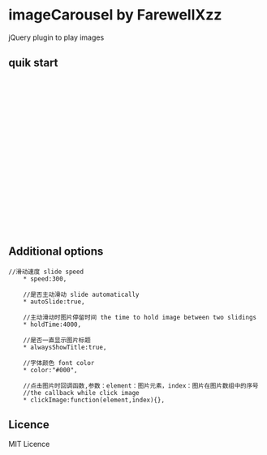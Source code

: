# imageCarousel by FarewellXzz
jQuery plugin to play images

## quik start
<!DOCTYPE html>
<html >
<head>
	<meta charset="UTF-8">
    <title>imageCarousel demo</title>
    <link rel="stylesheet" type="text/css" href="imageCarousel.css" />
    <script type="text/javascript" src="jquery-1.11.3.min.js"></script>
	<script type="text/javascript" src="imageCarousel.js"></script>
</head>

<body>
  <div id="imageBox" style="height:300px;width:350px;"></div>
  <script type="text/javascript">  
	   var images = [{title:"Tulips",path:'images/Tulips.jpg'},{title:"Jellyfish",path:'images/Jellyfish.jpg'},{title:"Koala",path:'images/Koala.jpg'},{title:"Desert",path:'images/Desert.jpg'}];
     
	   $("#imageBox").imageCarousel(images,{
			autoSlide:true,
			alwaysShowTitle:true,
			clickImage:function(e,index){
        //...
      },
	   //...
	   });
	    
  </script> 
  
</body>

</html>

## Additional options
    //滑动速度 slide speed
		* speed:300, 
		
		//是否主动滑动 slide automatically
		* autoSlide:true,    
		
		//主动滑动时图片停留时间 the time to hold image between two slidings
		* holdTime:4000,      
		
		//是否一直显示图片标题 
		* alwaysShowTitle:true,
		
		//字体颜色 font color
		* color:"#000",	
		
		//点击图片时回调函数,参数：element：图片元素，index：图片在图片数组中的序号
		//the callback while click image
		* clickImage:function(element,index){}, 

## Licence
MIT Licence 
